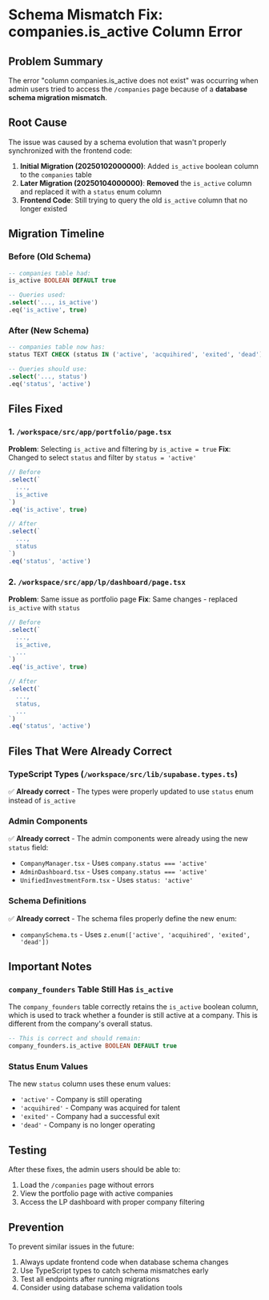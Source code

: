 # Schema Mismatch Fix: companies.is_active Column Error

## Problem Summary

The error "column companies.is_active does not exist" was occurring when admin users tried to access the `/companies` page because of a **database schema migration mismatch**.

## Root Cause

The issue was caused by a schema evolution that wasn't properly synchronized with the frontend code:

1. **Initial Migration (20250102000000)**: Added `is_active` boolean column to the `companies` table
2. **Later Migration (20250104000000)**: **Removed** the `is_active` column and replaced it with a `status` enum column
3. **Frontend Code**: Still trying to query the old `is_active` column that no longer existed

## Migration Timeline

### Before (Old Schema)
```sql
-- companies table had:
is_active BOOLEAN DEFAULT true

-- Queries used:
.select('..., is_active')
.eq('is_active', true)
```

### After (New Schema)  
```sql
-- companies table now has:
status TEXT CHECK (status IN ('active', 'acquihired', 'exited', 'dead')) DEFAULT 'active'

-- Queries should use:
.select('..., status')
.eq('status', 'active')
```

## Files Fixed

### 1. `/workspace/src/app/portfolio/page.tsx`
**Problem**: Selecting `is_active` and filtering by `is_active = true`
**Fix**: Changed to select `status` and filter by `status = 'active'`

```typescript
// Before
.select(`
  ...,
  is_active
`)
.eq('is_active', true)

// After  
.select(`
  ...,
  status
`)
.eq('status', 'active')
```

### 2. `/workspace/src/app/lp/dashboard/page.tsx`
**Problem**: Same issue as portfolio page
**Fix**: Same changes - replaced `is_active` with `status`

```typescript
// Before
.select(`
  ...,
  is_active,
  ...
`)
.eq('is_active', true)

// After
.select(`
  ...,
  status,
  ...
`)
.eq('status', 'active')
```

## Files That Were Already Correct

### TypeScript Types (`/workspace/src/lib/supabase.types.ts`)
✅ **Already correct** - The types were properly updated to use `status` enum instead of `is_active`

### Admin Components
✅ **Already correct** - The admin components were already using the new `status` field:
- `CompanyManager.tsx` - Uses `company.status === 'active'`
- `AdminDashboard.tsx` - Uses `company.status === 'active'`
- `UnifiedInvestmentForm.tsx` - Uses `status: 'active'`

### Schema Definitions
✅ **Already correct** - The schema files properly define the new enum:
- `companySchema.ts` - Uses `z.enum(['active', 'acquihired', 'exited', 'dead'])`

## Important Notes

### `company_founders` Table Still Has `is_active`
The `company_founders` table correctly retains the `is_active` boolean column, which is used to track whether a founder is still active at a company. This is different from the company's overall status.

```sql
-- This is correct and should remain:
company_founders.is_active BOOLEAN DEFAULT true
```

### Status Enum Values
The new `status` column uses these enum values:
- `'active'` - Company is still operating
- `'acquihired'` - Company was acquired for talent
- `'exited'` - Company had a successful exit
- `'dead'` - Company is no longer operating

## Testing
After these fixes, the admin users should be able to:
1. Load the `/companies` page without errors
2. View the portfolio page with active companies
3. Access the LP dashboard with proper company filtering

## Prevention
To prevent similar issues in the future:
1. Always update frontend code when database schema changes
2. Use TypeScript types to catch schema mismatches early
3. Test all endpoints after running migrations
4. Consider using database schema validation tools
